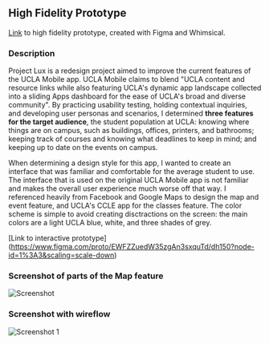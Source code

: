 ## High Fidelity Prototype
[Link](https://www.figma.com/file/EWFZZuedW35zgAn3sxquTd/dh150?node-id=0%3A1) to high fidelity prototype, created with Figma and Whimsical.

### Description
Project Lux is a redesign project aimed to improve the current features of the UCLA Mobile app. UCLA Mobile claims to blend "UCLA content and resource links while also featuring UCLA's dynamic app landscape collected into a sliding Apps dashboard for the ease of UCLA's broad and diverse community". By practicing usability testing, holding contextual inquiries, and developing user personas and scenarios, I determined **three features for the target audience**, the student population at UCLA: knowing where things are on campus, such as buildings, offices, printers, and bathrooms; keeping track of courses and knowing what deadlines to keep in mind; and keeping up to date on the events on campus.

When determining a design style for this app, I wanted to create an interface that was familiar and comfortable for the average student to use. The interface that is used on the original UCLA Mobile app is not familiar and makes the overall user experience much worse off that way. I referenced heavily from Facebook and Google Maps to design the map and event feature, and UCLA's CCLE app for the classes feature. The color scheme is simple to avoid creating disctractions on the screen: the main colors are a light UCLA blue, white, and three shades of grey. 

[Link to interactive prototype] (https://www.figma.com/proto/EWFZZuedW35zgAn3sxquTd/dh150?node-id=1%3A3&scaling=scale-down)

### Screenshot of parts of the Map feature
![Screenshot](https://user-images.githubusercontent.com/59623146/75790268-c8a75400-5d1f-11ea-95e8-adec3bc2f5c0.png)

### Screenshot with wireflow 
![Screenshot 1](https://user-images.githubusercontent.com/59623146/75790978-c265a780-5d20-11ea-9ef0-43151aab17e7.png)
